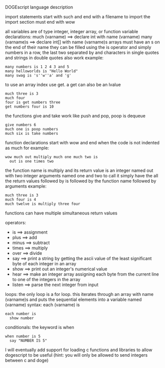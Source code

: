 DOGEscript language description

import statements start with such and end with a filename to import
the import section must end with wow

all variables are of type integer, integer array, or function
variable declarations:
much (varname) ==> declare int with name (varname)
many (varname)s ==> declare int[] with name (varname)s
arrays must have an s on the end of their name
they can be filled using the is operator and simply numbers in a row, the last two separated by and
characters in single quotes and strings in double quotes also work
example:

    many numbers is 1 2 4 3 and 5
    many helloworlds is "Hello World"
    many swag is 's''w''a' and 'g'
to use an array index use get. a get can also be an lvalue

    much three is 3
    much four
    four is get numbers three
    get numbers four is 10

the functions give and take work like push and pop, poop is dequeue

    give numbers 6
    much one is poop numbers
    much six is take numbers

function declarations start with wow and end when the code is not indented as much
for example:

    wow much out multiply much one much two is
      out is one times two

the function name is multiply and its return value is an integer named out with two integer arguments named one and two
to call it simply have the all the return values followed by is followed by the function name followed by arguments
example:

    much three is 3
    much four is 4
    much twelve is multiply three four

functions can have multiple simultaneous return values

operators:
*  is ==> assignment
*  plus ==> add
*  minus ==> subtract
*  times ==> multiply
*  over ==> divide
*  say ==> print a string by getting the ascii value of the least significant byte of each integer in an array
*  show ==> print out an integer's numerical value
*  hear ==> make an integer array assigning each byte from the current line to one of the integers in the array
*  listen ==> parse the next integer from input
  

loops:
the only loop is a for loop. this iterates through an array with name (varname)s and puts the sequential elements into a variable named (varname)
syntax: each (varname) is

    each number is
      show number
conditionals:
the keyword is when

    when number is 5
      say "NUMBER IS 5"
I will eventually add support for loading c functions and libraries to allow dogescript to be useful (hint: you will only be allowed to send integers between c and doge)

